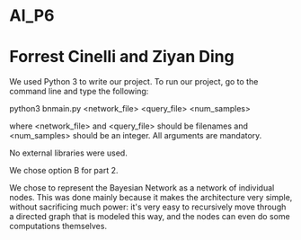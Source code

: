 # AI_P6
# Forrest Cinelli and Ziyan Ding
We used Python 3 to write our project. To run our project, go to the command line and type the following:

python3 bnmain.py <network_file> <query_file> <num_samples>

where <network_file> and <query_file> should be filenames and <num_samples> should be an integer. All arguments are mandatory.

No external libraries were used. 

We chose option B for part 2. 

We chose to represent the Bayesian Network as a network of individual nodes. This was done mainly because it makes the architecture very simple, without sacrificing much power: it's very easy to recursively move through a directed graph that is modeled this way, and the nodes can even do some computations themselves. 
